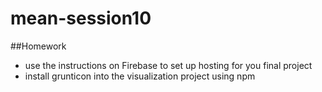 # mean-session10

##Homework
* use the instructions on Firebase to set up hosting for you final project
* install grunticon into the visualization project using npm
